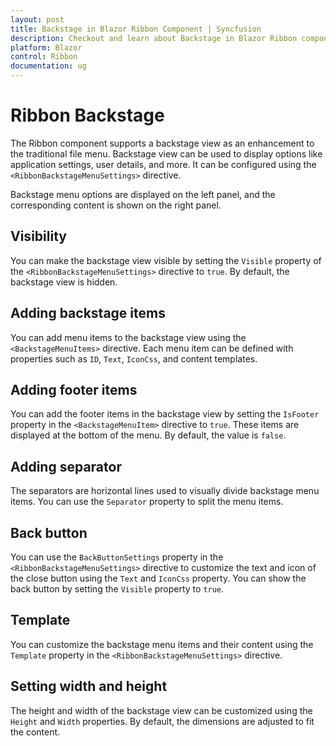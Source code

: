 ```yaml
---
layout: post
title: Backstage in Blazor Ribbon Component | Syncfusion
description: Checkout and learn about Backstage in Blazor Ribbon component in Blazor Server App and Blazor WebAssembly App.
platform: Blazor
control: Ribbon
documentation: ug
---
```


# Ribbon Backstage

The Ribbon component supports a backstage view as an enhancement to the traditional file menu. Backstage view can be used to display options like application settings, user details, and more. It can be configured using the `<RibbonBackstageMenuSettings>` directive.

Backstage menu options are displayed on the left panel, and the corresponding content is shown on the right panel.

## Visibility

You can make the backstage view visible by setting the `Visible` property of the `<RibbonBackstageMenuSettings>` directive to `true`. By default, the backstage view is hidden.

## Adding backstage items

You can add menu items to the backstage view using the `<BackstageMenuItems>` directive. Each menu item can be defined with properties such as `ID`, `Text`, `IconCss`, and content templates.

## Adding footer items

You can add the footer items in the backstage view by setting the `IsFooter` property in the `<BackstageMenuItem>` directive to `true`. These items are displayed at the bottom of the menu. By default, the value is `false`.

## Adding separator

The separators are horizontal lines used to visually divide backstage menu items. You can use the `Separator` property to split the menu items.

## Back button

You can use the `BackButtonSettings` property in the `<RibbonBackstageMenuSettings>` directive to customize the text and icon of the close button using the `Text` and `IconCss` property. You can show the back button by setting the `Visible` property to `true`.

## Template

You can customize the backstage menu items and their content using the `Template` property in the `<RibbonBackstageMenuSettings>` directive.

## Setting width and height

The height and width of the backstage view can be customized using the `Height` and `Width` properties. By default, the dimensions are adjusted to fit the content.

